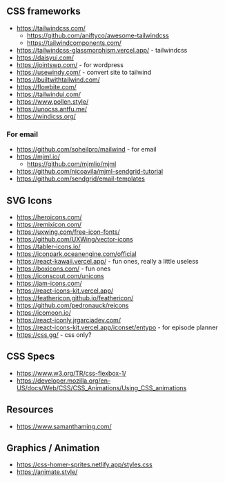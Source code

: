 
## CSS frameworks
* https://tailwindcss.com/
    * https://github.com/aniftyco/awesome-tailwindcss
    * https://tailwindcomponents.com/
* https://tailwindcss-glassmorphism.vercel.app/ - tailwindcss
* https://daisyui.com/
* https://jointswp.com/ - for wordpress
* https://usewindy.com/ - convert site to tailwind
* https://builtwithtailwind.com/
* https://flowbite.com/
* https://tailwindui.com/
* https://www.pollen.style/
* https://unocss.antfu.me/
* https://windicss.org/

### For email
* https://github.com/soheilpro/mailwind - for email
* https://mjml.io/
    * https://github.com/mjmlio/mjml
* https://github.com/nicoavila/mjml-sendgrid-tutorial
* https://github.com/sendgrid/email-templates

## SVG Icons
* https://heroicons.com/
* https://remixicon.com/
* https://uxwing.com/free-icon-fonts/
* https://github.com/UXWing/vector-icons
* https://tabler-icons.io/
* https://iconpark.oceanengine.com/official
* https://react-kawaii.vercel.app/ - fun ones, really a little useless
* https://boxicons.com/ - fun ones
* https://iconscout.com/unicons
* https://jam-icons.com/
* https://react-icons-kit.vercel.app/
* https://feathericon.github.io/feathericon/
* https://github.com/pedronauck/reicons
* https://icomoon.io/
* https://react-iconly.jrgarciadev.com/
* https://react-icons-kit.vercel.app/iconset/entypo - for episode planner
* https://css.gg/ - css only?

## CSS Specs
* https://www.w3.org/TR/css-flexbox-1/
* https://developer.mozilla.org/en-US/docs/Web/CSS/CSS_Animations/Using_CSS_animations


## Resources
* https://www.samanthaming.com/

## Graphics / Animation 
* https://css-homer-sprites.netlify.app/styles.css
* https://animate.style/